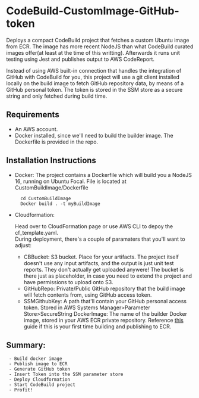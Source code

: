 # CodeBuild-CustomImage-GitHub-token
  Deploys a compact CodeBuild project that fetches a custom Ubuntu image from ECR. The image has more recent NodeJS than what CodeBuild curated images offer(at least at the time of this writting). 
  Afterwards it runs unit testing using Jest and publishes output to AWS CodeReport.
  
  Instead of using AWS built-in connection that handles the integration of GitHub with CodeBuild for you, this project will use a git client installed locally 
  on the build image to fetch GitHub repository data, by means of a GitHub personal token. The token is stored in the SSM store as a secure string and only fetched during build time.

## Requirements

  - An AWS account.
  - Docker installed, since we'll need to build the builder image. The Dockerfile is provided in the repo.
  

## Installation Instructions

  - Docker:
    The project contains a Dockerfile which will build you a NodeJS 16, running on Ubuntu Focal. 
    File is located at CustomBuildImage/Dockerfile
    ```
      cd CustomBuildImage
      Docker build . -t myBuildImage
    ```
  
  - Cloudformation:
    
    Head over to CloudFormation page or use AWS CLI to depoy the cf_template.yaml.  
    During deployment, there's a couple of paramaters that you'll want to adjust:
    
    -  CBBucket:
    S3 bucket. Place for your artifacts. The project itself doesn't use any input artifacts, and the output is just unit test reports. They don't actually get uploaded anywere!
    The bucket is there just as placeholder, in case you need to extend the project and have permissions to upload onto S3.
    -  GitHubRepo:
    Private/Public GitHub repository that the build image will fetch contents from, using GitHub access token.
    - SSMGithubKey:
    A path that'll contain your GitHub personal access token. Stored in AWS Systems Manager>Parameter Store>SecureString
    DockerImage:
      The name of the builder Docker image, stored in your AWS ECR private repository. Reference [this](https://docs.aws.amazon.com/AmazonECR/latest/userguide/docker-push-ecr-image.html) guide if this is your first time building and publishing to ECR.
     
   
   ## Summary:
   
     - Build docker image
     - Publish image to ECR
     - Generate GitHub token
     - Insert Token into the SSM parameter store
     - Deploy Cloudformation
     - Start CodeBuild project
     - Profit!
   
  
    
    
  

